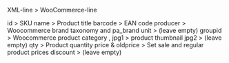 XML-line > WooCommerce-line

id > SKU
name > Product title
barcode > EAN code
producer > Woocommerce brand taxonomy and pa_brand
unit > (leave empty)
groupid > Woocommerce product category ,
jpg1 > product thumbnail
jpg2 > (leave empty)
qty > Product quantity
price & oldprice > Set sale and regular product prices 
discount > (leave empty)
